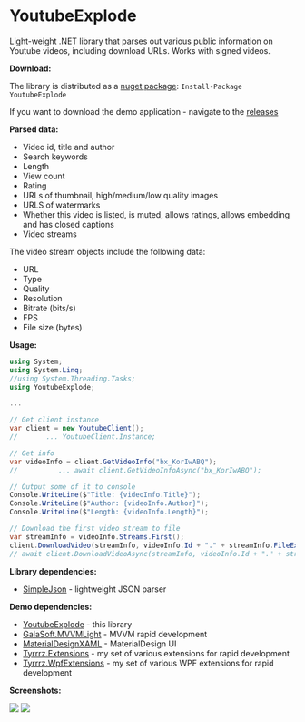 YoutubeExplode
===================


Light-weight .NET library that parses out various public information on Youtube videos, including download URLs. Works with signed videos.


**Download:**

The library is distributed as a [nuget package](https://www.nuget.org/packages/YoutubeExplode): `Install-Package YoutubeExplode`

If you want to download the demo application - navigate to the [releases](https://github.com/Tyrrrz/YoutubeExplode/releases)

**Parsed data:**

 - Video id, title and author
 - Search keywords
 - Length
 - View count
 - Rating
 - URLs of thumbnail, high/medium/low quality images
 - URLS of watermarks
 - Whether this video is listed, is muted, allows ratings, allows embedding and has closed captions
 - Video streams

The video stream objects include the following data:

 - URL
 - Type
 - Quality
 - Resolution
 - Bitrate (bits/s)
 - FPS
 - File size (bytes)

**Usage:**

```c#
using System;
using System.Linq;
//using System.Threading.Tasks;
using YoutubeExplode;

...

// Get client instance
var client = new YoutubeClient();
//       ... YoutubeClient.Instance;

// Get info
var videoInfo = client.GetVideoInfo("bx_KorIwABQ");
//          ... await client.GetVideoInfoAsync("bx_KorIwABQ");

// Output some of it to console
Console.WriteLine($"Title: {videoInfo.Title}");
Console.WriteLine($"Author: {videoInfo.Author}");
Console.WriteLine($"Length: {videoInfo.Length}");

// Download the first video stream to file
var streamInfo = videoInfo.Streams.First();
client.DownloadVideo(streamInfo, videoInfo.Id + "." + streamInfo.FileExtension);
// await client.DownloadVideoAsync(streamInfo, videoInfo.Id + "." + streamInfo.FileExtension);

```

**Library dependencies:**
- [SimpleJson](https://github.com/facebook-csharp-sdk/simple-json) - lightweight JSON parser


**Demo dependencies:**

 - [YoutubeExplode](https://github.com/Tyrrrz/YoutubeExplode) - this library
 - [GalaSoft.MVVMLight](http://www.mvvmlight.net) - MVVM rapid development
 - [MaterialDesignXAML](https://github.com/ButchersBoy/MaterialDesignInXamlToolkit) - MaterialDesign UI
 - [Tyrrrz.Extensions](https://github.com/Tyrrrz/Extensions) - my set of various extensions for rapid development
 - [Tyrrrz.WpfExtensions](https://github.com/Tyrrrz/WpfExtensions) - my set of various WPF extensions for rapid development
 
**Screenshots:**

![](http://www.tyrrrz.me/projects/images/ytexplode_1.png)
![](http://www.tyrrrz.me/projects/images/ytexplode_2.png)